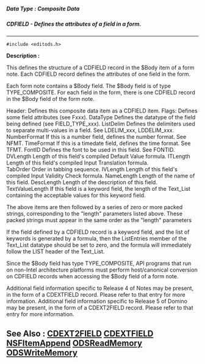 ##### Data Type : Composite Data
##### CDFIELD - Defines the attributes of a field in a form.
---
```
#include <editods.h>
```
**Description :**

This defines the structure of a CDFIELD record in the $Body item of a form 
note.  Each CDFIELD record  defines the attributes of one field in the form.

Each form note contains a $Body field. The $Body field is of type 
TYPE_COMPOSITE.  For each field in the form, there is one CDFIELD record in the 
$Body field of the form note. 

Header:                  Defines this composite data item as a CDFIELD item.
Flags:                      Defines some field attributes (see Fxxx).
DataType              Defines the datatype of the field being defined (see 
FIELD_TYPE_xxx).
ListDelim                Defines the delimiters used to separate multi-values 
in a field. See LDELIM_xxx, LDDELIM_xxx.
NumberFormat    If this is a number field, defines the number format.  See NFMT.
TimeFormat          If this is a timedate field, defines the time format. See 
TFMT.
FontID                      Defines the font to be used in this field.  See 
FONTID.
DVLength               Length of this field's compiled Default Value formula.
ITLength                 Length of this field's compiled Input Translation 
formula.    
TabOrder            Order in tabbing sequence.
IVLength                 Length of this field's compiled Input Validity Check 
formula.
NameLength         Length of the name of this field.
DescLength           Length of the description of this field.
TextValueLength  If this field is a keyword field, the length of the Text_List 
containing the acceptable values for this keyword field.

The above items are then followed by a series of zero or more packed strings, 
corresponding to the "length" parameters listed above. These packed strings 
must appear in the same order as the "length" parameters

If the field defined by a CDFIELD record is a keyword field, and the list of 
keywords is generated by a formula, then the ListEntries member of the 
Text_List datatype should be set to zero, and the formula will immediately 
follow the  LIST header of the Text_List.

Since the $Body field has type TYPE_COMPOSITE, API programs that run on 
non-Intel architecture platforms must perform host/canonical conversion on 
CDFIELD records when accessing the $Body field of a form note.

Additional field information specific to Release 4 of Notes may be present, in 
the form of a CDEXTFIELD record.  Please refer to that entry for more 
information. Additional field information specific to Release 5 of Domino may 
be present, in the form of a CDEXT2FIELD record.  Please refer to that entry 
for more information.

**See Also :**
[CDEXT2FIELD](/domino-c-api-docs/reference/Data/CDEXT2FIELD)
[CDEXTFIELD](/domino-c-api-docs/reference/Data/CDEXTFIELD)
[NSFItemAppend](/domino-c-api-docs/reference/Func/NSFItemAppend)
[ODSReadMemory](/domino-c-api-docs/reference/Func/ODSReadMemory)
[ODSWriteMemory](/domino-c-api-docs/reference/Func/ODSWriteMemory)
---
